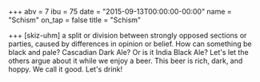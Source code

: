 +++
abv = 7
ibu = 75
date = "2015-09-13T00:00:00-00:00"
name = "Schism"
on_tap = false
title = "Schism"

+++
[skiz-uhm] a split or division between strongly opposed sections or parties, caused by differences in opinion or belief. How can something be black and pale? Cascadian Dark Ale? Or is it India Black Ale? Let's let the others argue about it while we enjoy a beer. This beer is rich, dark, and hoppy. We call it good. Let's drink!